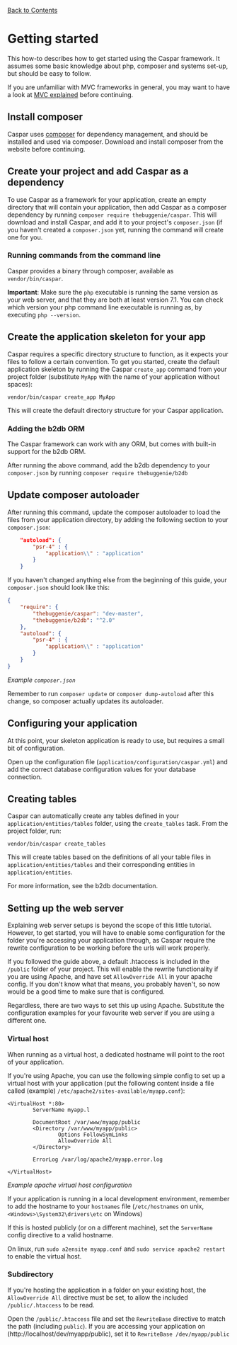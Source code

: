 [Back to Contents](../README.md)

# Getting started

This how-to describes how to get started using the Caspar framework. It assumes some basic knowledge about
php, composer and systems set-up, but should be easy to follow.

If you are unfamiliar with MVC frameworks in general, you may want to have a look at [MVC explained](mvc-explained.md)
before continuing.

## Install composer
Caspar uses [composer](https://getcomposer.org) for dependency management, and 
should be installed and used via composer.
Download and install composer from the website before continuing.

## Create your project and add Caspar as a dependency
To use Caspar as a framework for your application, create an empty directory that 
will contain your application, then add Caspar as a composer dependency by 
running `composer require thebuggenie/caspar`. This will download and install Caspar, 
and add it to your project's `composer.json` (if you haven't created a `composer.json` yet, 
running the command will create one for you.

### Running commands from the command line
Caspar provides a binary through composer, available as `vendor/bin/caspar`. 

**Important**: Make sure the `php` executable is running the same version as your web
server, and that they are both at least version 7.1. You can check which version your
php command line executable is running as, by executing `php --version`. 

## Create the application skeleton for your app
Caspar requires a specific directory structure to function, as it expects your files to 
follow a certain convention. To get you started, create the default application skeleton
by running the Caspar `create_app` command from your project folder (substitute `MyApp` with the 
name of your application without spaces):
```
vendor/bin/caspar create_app MyApp
```

This will create the default directory structure for your Caspar application.

### Adding the b2db ORM
The Caspar framework can work with any ORM, but comes with built-in support for the b2db ORM.

After running the above command, add the b2db dependency to your `composer.json` by running
`composer require thebuggenie/b2db`

## Update composer autoloader
After running this command, update the composer autoloader to load the files from your 
application directory, by adding the following section to your `composer.json`:
```json
    "autoload": {
        "psr-4" : {
            "application\\" : "application"
        }
    }
```

If you haven't changed anything else from the beginning of this guide, your `composer.json`
should look like this:
```json
{
    "require": {
        "thebuggenie/caspar": "dev-master",
        "thebuggenie/b2db": "^2.0"
    },
    "autoload": {
        "psr-4" : {
            "application\\" : "application"
        }
    }
}
```
*Example `composer.json`*

Remember to run `composer update` or `composer dump-autoload` after this change, so 
composer actually updates its autoloader.

## Configuring your application
At this point, your skeleton application is ready to use, but requires a small bit of 
configuration.

Open up the configuration file (`application/configuration/caspar.yml`) and add the 
correct database configuration values for your database connection.

## Creating tables
Caspar can automatically create any tables defined in your `application/entities/tables` 
folder, using the `create_tables` task. From the project folder, run:
```
vendor/bin/caspar create_tables
```  

This will create tables based on the definitions of all your table files in 
`application/entities/tables` and their corresponding entities in `application/entities`.

For more information, see the b2db documentation.

## Setting up the web server
Explaining web server setups is beyond the scope of this little tutorial. However, to get
started, you will have to enable some configuration for the folder you're accessing your
application through, as Caspar require the rewrite configuration to be working before the
urls will work properly.

If you followed the guide above, a default .htaccess is included in the `/public` folder of 
your project. This will enable the rewrite functionality if you are using Apache, and have set
`AllowOverride All` in your apache config. If you don't know what that means, you probably haven't,
so now would be a good time to make sure that is configured.

Regardless, there are two ways to set this up using Apache. Substitute the configuration examples
for your favourite web server if you are using a different one.

### Virtual host
When running as a virtual host, a dedicated hostname will point to the root of your application.

If you're using Apache, you can use the following simple config to set up a virtual host
with your application (put the following content inside a file called (example) `/etc/apache2/sites-available/myapp.conf`):
```apacheconfig
<VirtualHost *:80>
        ServerName myapp.l

        DocumentRoot /var/www/myapp/public
        <Directory /var/www/myapp/public>
                Options FollowSymLinks
                AllowOverride All
        </Directory>

        ErrorLog /var/log/apache2/myapp.error.log

</VirtualHost>
```
*Example apache virtual host configuration*

If your application is running in a local development environment, remember to add the 
hostname to your `hostnames` file (`/etc/hostnames` on unix, `<Windows>\System32\drivers\etc` on Windows)
 
If this is hosted publicly (or on a different machine), set the `ServerName` config 
directive to a valid hostname.

On linux, run `sudo a2ensite myapp.conf` and `sudo service apache2 restart` to enable the virtual host.

### Subdirectory
If you're hosting the application in a folder on your existing host, the `AllowOverride All` directive
must be set, to allow the included `/public/.htaccess` to be read.

Open the `/public/.htaccess` file and set the `RewriteBase` directive to match the path (including 
`public`). If you are accessing your application on (http://localhost/dev/myapp/public), set it to 
`RewriteBase /dev/myapp/public`
